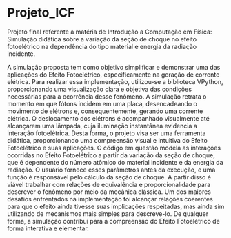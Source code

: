 # Projeto_ICF
Projeto final referente a matéria  de Introdução a Computação em Física: Simulação didática sobre a variação da seção de choque no efeito fotoelétrico na dependência do tipo material e energia da radiação incidente. 

  A simulação proposta tem como objetivo simplificar e demonstrar uma das aplicações do Efeito Fotoelétrico, especificamente na geração de corrente elétrica. Para realizar essa implementação, utilizou-se a biblioteca VPython, proporcionando uma visualização clara e objetiva das condições necessárias para a ocorrência desse fenômeno. A simulação retrata o momento em que fótons incidem em uma placa, desencadeando o movimento de elétrons e, consequentemente, gerando uma corrente elétrica. O deslocamento dos elétrons é acompanhado visualmente até alcançarem uma lâmpada, cuja iluminação instantânea evidencia a interação fotoelétrica. Desta forma, o projeto visa ser uma ferramenta didática, proporcionando uma compreensão visual e intuitiva do Efeito Fotoelétrico e suas aplicações.
  O código em questão modela as interaçôes ocorridas no Efeito Fotoelétrico a partir da variação da seção de choque, que é dependente do número atômico do material incidente e da energia da radiação. O usuário fornece esses parâmetros antes da execução, e uma função é responsável pelo cálculo da seção de choque. A partir disso é viável trabalhar com relações de equivalência e proporcionalidade para descrever o fenômeno por meio da mecânica clássica. 
  Um dos maiores desafios enfrentados na implementação foi alcançar relações coerentes para que o efeito ainda tivesse suas implicações respeitadas, mas ainda sim utilizando de mecanismos mais simples para descreve-lo. De qualquer forma, a simulação contribui para a compreensão do Efeito Fotoelétrico de forma interativa e elementar. 
